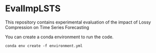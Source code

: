 # EvalImpLSTS
This repository contains experimental evaluation of the impact of Lossy Compression on Time Series Forecasting 

You can create a conda environment to run the code.

``conda env create -f environment.yml``

